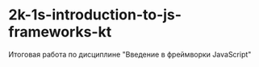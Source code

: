 # 2k-1s-introduction-to-js-frameworks-kt
Итоговая работа по дисциплине "Введение в фреймворки JavaScript"
